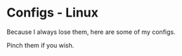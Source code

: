 Configs - Linux
=======

Because I always lose them, here are some of my configs.

Pinch them if you wish.

